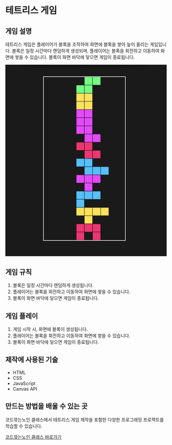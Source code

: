 # 테트리스 게임

## 게임 설명

테트리스 게임은 플레이어가 블록을 조작하여 화면에 블록을 쌓아 높이 올리는 게임입니다. 블록은 일정 시간마다 랜덤하게 생성되며, 플레이어는 블록을 회전하고 이동하여 화면에 쌓을 수 있습니다. 블록이 화면 바닥에 닿으면 게임이 종료됩니다.

![테트리스 게임 스크린샷](screen.png)

## 게임 규칙

1. 블록은 일정 시간마다 랜덤하게 생성됩니다.
2. 플레이어는 블록을 회전하고 이동하여 화면에 쌓을 수 있습니다.
3. 블록이 화면 바닥에 닿으면 게임이 종료됩니다.

## 게임 플레이

1. 게임 시작 시, 화면에 블록이 생성됩니다.
2. 플레이어는 블록을 회전하고 이동하여 화면에 쌓을 수 있습니다.
3. 블록이 화면 바닥에 닿으면 게임이 종료됩니다.

## 제작에 사용된 기술

- HTML
- CSS
- JavaScript
- Canvas API

## 만드는 방법을 배울 수 있는 곳

코드깎는노인 클래스에서 테트리스 게임 제작을 포함한 다양한 프로그래밍 프로젝트를 학습할 수 있습니다.

[코드깎는노인 클래스 바로가기](https://cokac.com/)

